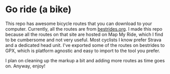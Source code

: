 # Go ride (a bike)

This repo has awesome bicycle routes that you can download to your computer. Currently, all the routes are from [bestrides.org](http://bestrides.org/). I made this repo because all the routes on that site are hosted on Map My Ride, which I find to be cumbersome and not very useful. Most cyclists I know prefer Strava and a dedicated head unit. I've exported some of the routes on bestrides to GPX, which is platform agnostic and easy to import to the tool you prefer.

I plan on cleaning up the markup a bit and adding more routes as time goes on. Anyway, enjoy!
